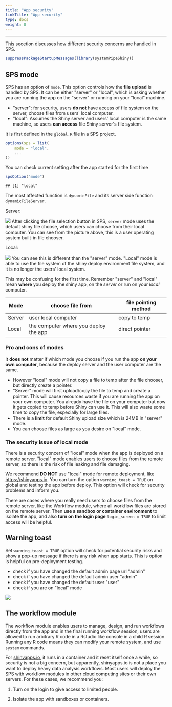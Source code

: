 ```yaml
---
title: "App security"
linkTitle: "App security"
type: docs
weight: 8
---
```



*****

This secetion discusses how different security concerns are handled in SPS.

```r
suppressPackageStartupMessages(library(systemPipeShiny))
```

## SPS mode

SPS has an option of `mode`. This option controls how the **file upload** is handled by SPS.
It can be either "server" or "local", which is asking whether you are running 
the app on the "server" or running on your "local" machine.

- "server": for security, users **do not** have access of file system on the server, 
choose files from users' local computer.
- "local": Assumes the Shiny server and users' local computer is the same machine,
so users **can access** file Shiny server's file system. 

It is first defined in the `global.R` file in a SPS project. 

```r
options(sps = list(
    mode = "local",
    ...
))
```



You can check current setting after the app started for the first time

```r
spsOption("mode")
```

```
## [1] "local"
```

The most affected function is `dynamicFile` and its server side function `dynamicFileServer`.

Server:

![](../server.png)
After clicking the file selection button in SPS, `server` mode uses the default 
shiny file choose, which users can choose from their local computer. You can see 
from the picture above, this is a user operating system built-in file chooser. 


Local:

![](../local.png)
You can see this is different than the "server" mode.  "Local" mode is able to 
use the file system of the shiny deploy environment file system, and it is no longer 
the users' local system. 


This may be confusing for the first time. Remember "server" and "local" mean 
**where** you deploy the shiny app, on the *server* or run on your *local* computer. 

| Mode |  choose file from | file pointing method |
| --- |  --- | --- |
| Server | user local computer | copy to temp |
| Local | the computer where you deploy the app | direct pointer |

### Pro and cons of modes
It **does not** matter if which mode you choose if you run the app **on your own computer**,
because the deploy server and the user computer are the same. 
- However "local" mode will not copy a file to temp after the file chooser, but directly create a pointer. 
- "Server" mode will first upload/copy the file to temp and create a pointer. This 
will cause resources waste if you are running the app on your own computer. You 
already have the file on your computer but now it gets copied to temp before Shiny 
can use it. This will also waste some time to copy the file, especially for large files.
- There is a **limit** for default Shiny upload size which is 24MB in "server" mode.
- You can choose files as large as you desire on "local" mode.


### The security issue of local mode
There is a security concern of "local" mode when the app is deployed on a remote 
server. "local" mode enables users to choose files from the remote server, so 
there is the risk of file leaking and file damaging. 

We recommend **DO NOT** use "local" mode for remote deployment, like <https://shinyapps.io>. 
You can turn the option `warning_toast = TRUE` on global and testing the app before 
deploy. This option will check for security problems and inform you. 

There are cases where you really need users to choose files from the remote 
server, like the Workflow module, where all workflow files are stored on the 
remote server. Then **use a sandbox or container environment** to isolate the app, 
and also **turn on the login page** `login_screen = TRUE` to limit access will be helpful. 


## Warning toast
Set `warning_toast = TRUE` option will check for potential security risks and show 
a pop-up message if there is any risk when app starts. This is option is helpful 
on pre-deployment testing. 
- check if you have changed the default admin page url "admin"
- check if you have changed the default admin user "admin"
- check if you have changed the default user "user"
- check if you are on "local" mode

![](../warning_toast.png)

## The workflow module 
The workflow module enables users to manage, design, and run workflows directly 
from the app and in the final running workflow session, users are allowed to run 
arbitrary R code in a Rstudio like console in a child R session. 
Running any R code means they can modify your remote system, and use `system` 
commands. 

For [shinyapps.io](https://shinyapps.io), it runs in a container and it reset itself 
once a while, so security is not a big concern, but apparently, shinyapps.io is not a 
place you want to deploy heavy data analysis workflows. Most users will deploy 
the SPS with workflow modules in other cloud computing sites or their own servers. 
For these cases, we recommend you:
1. <p class="text-danger">Turn on the login to give access to limited people.</p>
2. <p class="text-danger">Isolate the app with sandboxes or containers.</p>























